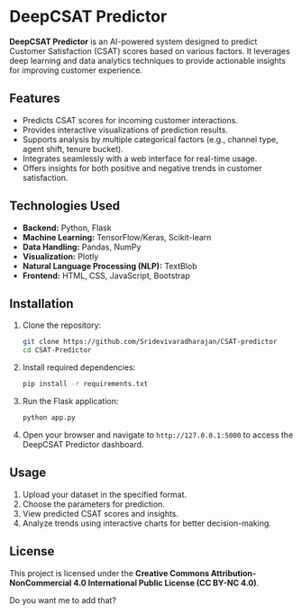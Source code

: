 # DeepCSAT Predictor

**DeepCSAT Predictor** is an AI-powered system designed to predict Customer Satisfaction (CSAT) scores based on various factors. It leverages deep learning and data analytics techniques to provide actionable insights for improving customer experience.

## Features

* Predicts CSAT scores for incoming customer interactions.
* Provides interactive visualizations of prediction results.
* Supports analysis by multiple categorical factors (e.g., channel type, agent shift, tenure bucket).
* Integrates seamlessly with a web interface for real-time usage.
* Offers insights for both positive and negative trends in customer satisfaction.

## Technologies Used

* **Backend:** Python, Flask
* **Machine Learning:** TensorFlow/Keras, Scikit-learn
* **Data Handling:** Pandas, NumPy
* **Visualization:** Plotly
* **Natural Language Processing (NLP):** TextBlob
* **Frontend:** HTML, CSS, JavaScript, Bootstrap

## Installation

1. Clone the repository:

   ```bash
   git clone https://github.com/Sridevivaradharajan/CSAT-predictor
   cd CSAT-Predictor
   ```
2. Install required dependencies:

   ```bash
   pip install -r requirements.txt
   ```
3. Run the Flask application:

   ```bash
   python app.py
   ```
4. Open your browser and navigate to `http://127.0.0.1:5000` to access the DeepCSAT Predictor dashboard.

## Usage

1. Upload your dataset in the specified format.
2. Choose the parameters for prediction.
3. View predicted CSAT scores and insights.
4. Analyze trends using interactive charts for better decision-making.

## License

This project is licensed under the **Creative Commons Attribution-NonCommercial 4.0 International Public License (CC BY-NC 4.0)**.


Do you want me to add that?

